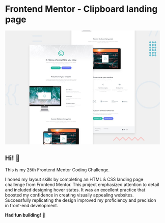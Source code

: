 # Frontend Mentor - Clipboard landing page

![Design preview for the Clipboard landing page coding challenge](./design/desktop-preview.jpg)

## Hi! 👋

This is my 25th Frontend Mentor Coding Challenge.

I honed my layout skills by completing an HTML & CSS landing page challenge from Frontend Mentor. This project emphasized attention to detail and included designing hover states. It was an excellent practice that boosted my confidence in creating visually appealing websites. Successfully replicating the design improved my proficiency and precision in front-end development.

**Had fun building!** 🚀
